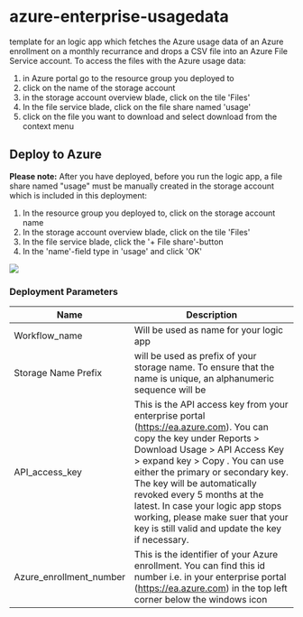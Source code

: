 # azure-enterprise-usagedata
template for an logic app which fetches the Azure usage data of an Azure enrollment on a monthly recurrance and drops a CSV file into an Azure File Service account. 
To access the files with the Azure usage data:
1. in Azure portal go to the resource group you deployed to
2. click on the name of the storage account
3. in the storage account overview blade, click on the tile 'Files'
4. In the file service blade, click on the file share named 'usage'
5. click on the file you want to download and select download from the context menu

## Deploy to Azure

**Please note:** After you have deployed, before you run the logic app, a file share named "usage" must be manually created in the storage account which is included in this deployment:
1. In the resource group you deployed to, click on the storage account name
2. In the storage account overview blade, click on the tile 'Files'
3. In the file service blade, click the '+ File share'-button
4. In the 'name'-field type in 'usage' and click 'OK'

<a href="https://portal.azure.com/#create/Microsoft.Template/uri/https%3A%2F%2Fraw.githubusercontent.com%2Fsimonschwingel%2Fazure-enterprise-usagedata%2Fmaster%2Ftemplate.json" target="_blank">
    <img src="http://azuredeploy.net/deploybutton.png"/>
</a>

### Deployment Parameters

| Name          | Description                             |
| ------------- | ------------- | 
| Workflow_name | Will be used as name for your logic app |
| Storage Name Prefix | will be used as prefix of your storage name. To ensure that the name is unique, an alphanumeric sequence will be | | appended to the prefix for your final storage account name. |
| API_access_key | This is the API access key from your enterprise portal (https://ea.azure.com). You can copy the key under Reports > Download Usage > API Access Key > expand key > Copy . You can use either the primary or secondary key. The key will be automatically revoked every 5 months at the latest. In case your logic app stops working, please make suer that your key is still valid and update the key if necessary. |
| Azure_enrollment_number | This is the identifier of your Azure enrollment. You can find this id number i.e. in your enterprise portal (https://ea.azure.com) in the top left corner below the windows icon |

